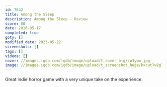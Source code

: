 ```yaml
---
id: 7642
title: Among the Sleep
description: Among the Sleep - Review
score: 80
date: 2016-05-17
completed: true
goty: []
modified_date: 2023-05-22
screenshots: []
tags: []
videos: []
cover: //images.igdb.com/igdb/image/upload/t_cover_big/co3ywo.jpg
image: //images.igdb.com/igdb/image/upload/t_screenshot_huge/kxcut7w2glpipcbf9gtd.jpg
---
```

Great indie horror game with a very unique take on the experience.